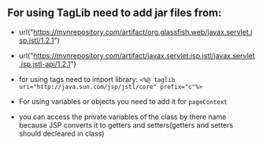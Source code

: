 ## For using TagLib need to add jar files from:
- url("https://mvnrepository.com/artifact/org.glassfish.web/javax.servlet.jsp.jstl/1.2.1")
- url("https://mvnrepository.com/artifact/javax.servlet.jsp.jstl/javax.servlet.jsp.jstl-api/1.2.1")

- for using tags need to import library: `<%@ taglib uri="http://java.sun.com/jsp/jstl/core" prefix="c"%>`
- For using variables or objects you need to add it for `pageContext` 
- you can access the private variables of the class by there name because JSP converts it to getters and setters(getters and setters should decleared in class)